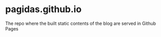 # pagidas.github.io
The repo where the built static contents of the blog are served in Github Pages
